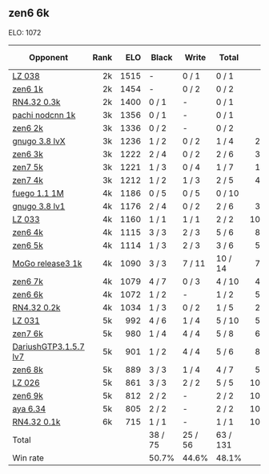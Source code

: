 ## zen6 6k ##

ELO: 1072

Opponent | Rank | ELO | Black | Write | Total | Win rate
---------|-----:|----:|-------|-------|-------|-------:
[LZ 038](LZ%20038.md) | 2k | 1515 | - | 0 / 1 | 0 / 1 | 0.0%
[zen6 1k](zen6%201k.md) | 2k | 1454 | - | 0 / 2 | 0 / 2 | 0.0%
[RN4.32 0.3k](RN4.32%200.3k.md) | 2k | 1400 | 0 / 1 | - | 0 / 1 | 0.0%
[pachi nodcnn 1k](pachi%20nodcnn%201k.md) | 3k | 1356 | 0 / 1 | - | 0 / 1 | 0.0%
[zen6 2k](zen6%202k.md) | 3k | 1336 | 0 / 2 | - | 0 / 2 | 0.0%
[gnugo 3.8 lvX](gnugo%203.8%20lvX.md) | 3k | 1236 | 1 / 2 | 0 / 2 | 1 / 4 | 25.0%
[zen6 3k](zen6%203k.md) | 3k | 1222 | 2 / 4 | 0 / 2 | 2 / 6 | 33.3%
[zen7 5k](zen7%205k.md) | 3k | 1221 | 1 / 3 | 0 / 4 | 1 / 7 | 14.3%
[zen7 4k](zen7%204k.md) | 3k | 1212 | 1 / 2 | 1 / 3 | 2 / 5 | 40.0%
[fuego 1.1 1M](fuego%201.1%201M.md) | 4k | 1186 | 0 / 5 | 0 / 5 | 0 / 10 | 0.0%
[gnugo 3.8 lv1](gnugo%203.8%20lv1.md) | 4k | 1176 | 2 / 4 | 0 / 2 | 2 / 6 | 33.3%
[LZ 033](LZ%20033.md) | 4k | 1160 | 1 / 1 | 1 / 1 | 2 / 2 | 100.0%
[zen6 4k](zen6%204k.md) | 4k | 1115 | 3 / 3 | 2 / 3 | 5 / 6 | 83.3%
[zen6 5k](zen6%205k.md) | 4k | 1114 | 1 / 3 | 2 / 3 | 3 / 6 | 50.0%
[MoGo release3 1k](MoGo%20release3%201k.md) | 4k | 1090 | 3 / 3 | 7 / 11 | 10 / 14 | 71.4%
[zen6 7k](zen6%207k.md) | 4k | 1079 | 4 / 7 | 0 / 3 | 4 / 10 | 40.0%
[zen6 6k](zen6%206k.md) | 4k | 1072 | 1 / 2 | - | 1 / 2 | 50.0%
[RN4.32 0.2k](RN4.32%200.2k.md) | 4k | 1034 | 1 / 3 | 0 / 2 | 1 / 5 | 20.0%
[LZ 031](LZ%20031.md) | 5k | 992 | 4 / 6 | 1 / 4 | 5 / 10 | 50.0%
[zen7 6k](zen7%206k.md) | 5k | 980 | 1 / 4 | 4 / 4 | 5 / 8 | 62.5%
[DariushGTP3.1.5.7 lv7](DariushGTP3.1.5.7%20lv7.md) | 5k | 901 | 1 / 2 | 4 / 4 | 5 / 6 | 83.3%
[zen6 8k](zen6%208k.md) | 5k | 889 | 3 / 3 | 1 / 4 | 4 / 7 | 57.1%
[LZ 026](LZ%20026.md) | 5k | 861 | 3 / 3 | 2 / 2 | 5 / 5 | 100.0%
[zen6 9k](zen6%209k.md) | 5k | 812 | 2 / 2 | - | 2 / 2 | 100.0%
[aya 6.34](aya%206.34.md) | 5k | 805 | 2 / 2 | - | 2 / 2 | 100.0%
[RN4.32 0.1k](RN4.32%200.1k.md) | 6k | 715 | 1 / 1 | - | 1 / 1 | 100.0%
Total | | | 38 / 75 | 25 / 56 | 63 / 131 | 
Win rate| | | 50.7% | 44.6% | 48.1% | 
